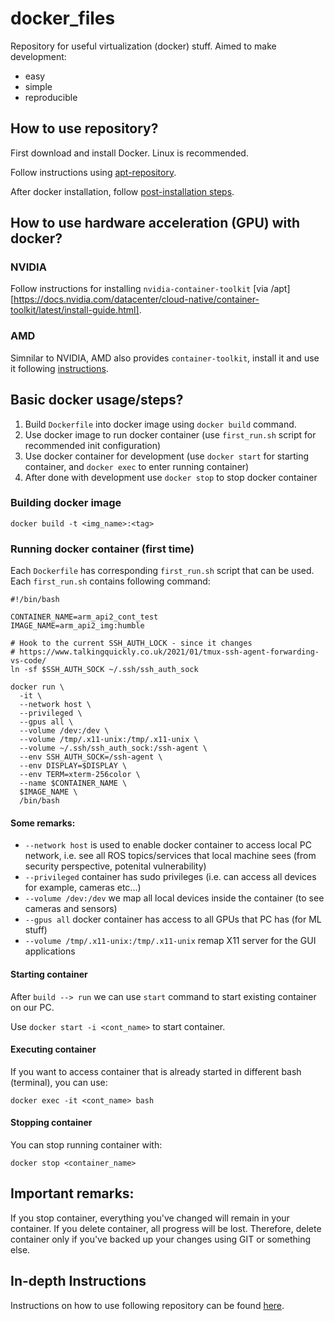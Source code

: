 # docker_files 

Repository for useful virtualization (docker) stuff. 
Aimed to make development: 
- easy
- simple
- reproducible

## How to use repository? 

First download and install Docker. Linux is recommended. 

Follow instructions using [apt-repository](https://docs.docker.com/engine/install/ubuntu/). 

After docker installation, follow [post-installation steps](https://docs.docker.com/engine/install/linux-postinstall/). 

## How to use hardware acceleration (GPU) with docker? 

### NVIDIA
Follow instructions for installing `nvidia-container-toolkit` [via /apt][https://docs.nvidia.com/datacenter/cloud-native/container-toolkit/latest/install-guide.html]. 
### AMD
Simnilar to NVIDIA, AMD also provides `container-toolkit`, install it and use it following [instructions](https://instinct.docs.amd.com/projects/container-toolkit/en/latest/container-runtime/migration-guide.html).

## Basic docker usage/steps?

1. Build `Dockerfile` into docker image using `docker build` command.
2. Use docker image to run docker container (use `first_run.sh` script for recommended init configuration) 
3. Use docker container for development (use `docker start` for starting container, and `docker exec` to enter running container)
4. After done with development use `docker stop` to stop docker container

### Building docker image

```
docker build -t <img_name>:<tag> 
```

### Running docker container (first time) 
Each `Dockerfile` has corresponding `first_run.sh` script that can be used. 
Each `first_run.sh` contains following command: 
```
#!/bin/bash

CONTAINER_NAME=arm_api2_cont_test
IMAGE_NAME=arm_api2_img:humble

# Hook to the current SSH_AUTH_LOCK - since it changes
# https://www.talkingquickly.co.uk/2021/01/tmux-ssh-agent-forwarding-vs-code/
ln -sf $SSH_AUTH_SOCK ~/.ssh/ssh_auth_sock

docker run \
  -it \
  --network host \
  --privileged \
  --gpus all \
  --volume /dev:/dev \
  --volume /tmp/.x11-unix:/tmp/.x11-unix \
  --volume ~/.ssh/ssh_auth_sock:/ssh-agent \
  --env SSH_AUTH_SOCK=/ssh-agent \
  --env DISPLAY=$DISPLAY \
  --env TERM=xterm-256color \
  --name $CONTAINER_NAME \
  $IMAGE_NAME \
  /bin/bash
```
#### Some remarks: 
* `--network host` is used to enable docker container to access local PC network, i.e. see all ROS topics/services that local machine sees (from security perspective, potenital vulnerability)
* `--privileged` container has sudo privileges (i.e. can access all devices for example, cameras etc...)
* `--volume /dev:/dev` we map all local devices inside the container (to see cameras and sensors)
* `--gpus all` docker container has access to all GPUs that PC has (for ML stuff)
* `--volume /tmp/.x11-unix:/tmp/.x11-unix` remap X11 server for the GUI applications

#### Starting container

After `build --> run` we can use `start` command to start existing container on our PC. 

Use `docker start -i <cont_name>` to start container. 

#### Executing container 

If you want to access container that is already started in different bash (terminal), you can use: 
```
docker exec -it <cont_name> bash
```
#### Stopping container 

You can stop running container with:
```
docker stop <container_name> 
```

## Important remarks: 

If you stop container, everything you've changed will remain in your container. 
If you delete container, all progress will be lost. Therefore, delete container only if 
you've backed up your changes using GIT or something else. 

## In-depth Instructions 

Instructions on how to use following repository can be found [here](https://github.com/larics/docker_files/wiki).  
